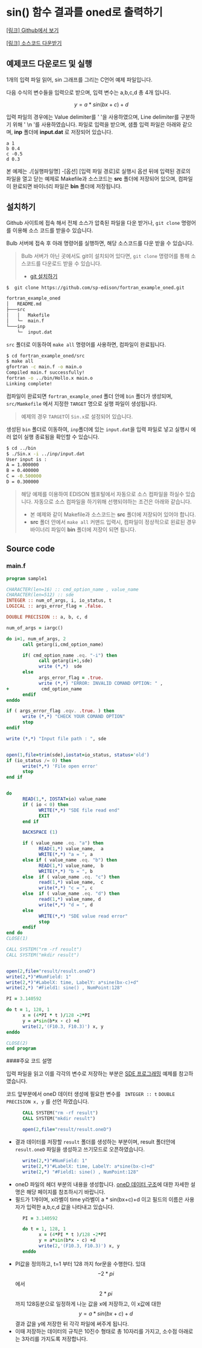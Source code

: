 # sin() 함수 결과를 oned로 출력하기


[[링크] Github에서 보기](https://github.com/sp-edison/fortran_example_oned)

[[링크] 소스코드 다운받기](https://github.com/sp-edison/fortran_example_oned/archive/master.zip)

## 예제코드 다운로드 및 실행

1개의 입력 파일 읽어, sin 그래프를 그리는 C언어 예제 파일입니다.

다음 수식의 변수들을 입력으로 받으며, 입력 변수는 a,b,c,d 총 4개 입니다.

$$ y = a * sin(bx+c)+d $$


입력 파일의 경우에는 Value delimiter를 ' '을 사용하였으며, Line delimiter를 구분하기 위해 ' \n '를 사용하였습니다. 파일로 입력을 받으며, 샘플 입력 파일은 아래와 같으며, **inp** 폴더에 **input.dat** 로 저장되어 있습니다.

```
a 1
b 0.4
c -0.5
d 0.3
```


본 예제는 ./[실행파일명] -[옵션] [입력 파일 경로]로 실행시 옵션 뒤에 입력된 경로의 파일을 열고 닫는 예제로 Makefile과 소스코드는 **src** 폴더에 저장되어 있으며, 컴파일이 완료되면 바이너리 파일은 **bin** 폴더에 저장됩니다.


## 설치하기

Github 사이트에 접속 해서 전체 소스가 압축된 파일을 다운 받거나, ```git clone``` 명령어를 이용해 소스 코드를 받을수 있습니다.

Bulb 서버에 접속 후 아래 명령어를 실행하면, 해당 소스코드를 다운 받을 수 있습니다.
> Bulb 서버가 아닌 곳에서도 git이 설치되어 있다면, ```git clone``` 명령어를 통해 소스코드를 다운로드 받을 수 있습니다.
> - [git 설치하기](https://git-scm.com/book/ko/v2/%EC%8B%9C%EC%9E%91%ED%95%98%EA%B8%B0-Git-%EC%84%A4%EC%B9%98)

```bash
$  git clone https://github.com/sp-edison/fortran_example_oned.git
```

```bash
fortran_example_oned
│   README.md
├───src
│   │   Makefile
│   └─  main.f
└───inp
    └─  input.dat
```

```src``` 폴더로 이동하여 ```make all``` 명령어를 사용하면, 컴파일이 완료됩니다.

```bash
$ cd fortran_example_oned/src
$ make all
gfortran -c main.f -o main.o
Compiled main.f successfully!
fortran -o ../bin/Hollo.x main.o
Linking complete!
```

컴파일이 완료되면 ```fortran_example_oned``` 폴더 안에 ```bin``` 폴더가 생성되며, ```src/Mamkefile``` 에서 지정한 ```TARGET``` 명으로 실행 파일이 생성됩니다.
> 예제의 경우 ```TARGET```이 ```Sin.x```로 설정되어 있습니다.

생성된 ```bin``` 폴더로 이동하여, ```inp```폴더에 있는 ```input.dat```을 입력 파일로 넣고 실행시 에러 없이 실행 종료됨을 확인할 수 있습니다.

```bash
$ cd ../bin
$ ./Sin.x -i ../inp/input.dat
User input is :
A = 1.000000
B = 0.400000
C = -0.500000
D = 0.300000
```


> 해당 예제를 이용하여 EDISON 웹포털에서 자동으로 소스 컴파일을 하실수 있습니다. 자동으로 소스 컴파일을 하기위해 선행되야하는 조건은 아래와 같습니다.
> - 본 예제와 같이 Makefile과 소스코드는 **src** 폴더에 저장되어 있어야 합니다.
> - **src** 폴더 안에서 ```make all``` 커맨드 입력시, 컴파일이 정상적으로 왼료된 경우 바이너리 파일이 **bin** 폴더에 저장이 되면 됩니다.

## Source code

### main.f
```fortran
program sample1

CHARACTER(len=16) :: cmd_option_name , value_name
CHARACTER(len=512) :: sde
INTEGER :: num_of_args, i, io_status, t
LOGICAL :: args_error_flag = .false.

DOUBLE PRECISION :: a, b, c, d

num_of_args = iargc()

do i=1, num_of_args, 2
      call getarg(i,cmd_option_name)

      if( cmd_option_name .eq. "-i") then
            call getarg(i+1,sde)
            write (*,*)  sde
      else
            args_error_flag = .true.
            write (*,*) "ERROR: INVALID COMAND OPTION: " ,
+            cmd_option_name
      endif
enddo

if ( args_error_flag .eqv. .true. ) then
      write (*,*) "CHECK YOUR COMAND OPTION"
      stop
endif

write (*,*) "Input file path : ", sde


open(1,file=trim(sde),iostat=io_status, status='old')
if (io_status /= 0) then
      write(*,*) 'File open error'
      stop
end if


do
      READ(1,*, IOSTAT=io) value_name
      if ( io < 0) then
            WRITE(*,*) "SDE file read end"
            EXIT
      end if

      BACKSPACE (1)

      if ( value_name .eq. "a") then
            READ(1,*) value_name,  a
            WRITE(*,*) "a = ", a
      else if ( value_name .eq. "b") then
            READ(1,*) value_name,  b
            WRITE(*,*) "b = ", b
      else  if ( value_name .eq. "c") then
            read(1,*) value_name,  c
            write(*,*) "c = ", c
      else  if ( value_name .eq. "d") then
            read(1,*) value_name, d
            write(*,*) "d = ", d
      else
            WRITE(*,*) "SDE value read error"
            stop
      endif
end do
CLOSE(1)

CALL SYSTEM("rm -rf result")
CALL SYSTEM("mkdir result")


open(2,file="result/result.oneD")
write(2,*)"#NumField: 1"
write(2,*)"#LabelX: time, LabelY: a*sine(bx-c)+d"
write(2,*) "#Field1: sine() , NumPoint:128"

PI = 3.140592

do t = 1, 128, 1
      x = (4*PI * t )/128 -2*PI
      y = a*sin(b*x - c) +d
      write(2,'(F10.3, F10.3)') x, y
enddo

CLOSE(2)
end program

```


####주요 코드 설명

입력 파일을 읽고 이를 각각의 변수로 저장하는 부분은 [SDE 프로그래밍](./03_SDE.md) 예제를 참고하였습니다.

코드 앞부분에서 oneD 데이터 생성에 필요한 변수를 ``` INTEGER :: t``` ```DOUBLE PRECISION x, y``` 를 선언 하였습니다.


```fortran
      CALL SYSTEM("rm -rf result")
      CALL SYSTEM("mkdir result")

      open(2,file="result/result.oneD")
```

- 결과 데이터를 저장할 ```result```  폴더를 생성하는 부분이며, result 폴더안에 ```result.oneD``` 파일을 생성하고 쓰기모드로 오픈하였습니다.

```fortran
      write(2,*)"#NumField: 1"
      write(2,*)"#LabelX: time, LabelY: a*sine(bx-c)+d"
      write(2,*) "#Field1: sine() , NumPoint:128"
```

- oneD 파일의 헤더 부분의 내용을 생성합니다. [oneD 데이터 구조](../02_Output_programing/03_oneD.md)에 대한 자세한 설명은 해당 페이지를 참조하시기 바랍니다.
- 필드가 1개이며, x라벨이 time y라벨이 a * sin(bx+c)+d 이고 필드의 이름은 사용자가 입력한 a,b,c,d 값을 나타내고 있습니다.

```fortran
      PI = 3.140592

      do t = 1, 128, 1
            x = (4*PI * t )/128 -2*PI
            y = a*sin(b*x - c) +d
            write(2,'(F10.3, F10.3)') x, y
      enddo
```
- PI값을 정의하고, t=1 부터 128 까지 for문을 수행한다. 있대 $$-2*pi$$에서 $$2*pi$$ 까지 128등분으로 일정하게 나눈 값을 x에 저장하고, 이 x값에 대한 $$y=a*sin(bx+c)+d$$ 결과 값을 y에 저장한 뒤 각각 파일에 써주게 됩니다.
- 이때 저장하는 데이터의 규칙은 10진수 형태로 총 10자리를 가지고, 소수점 아래로는 3자리를 가지도록 저장합니다.
